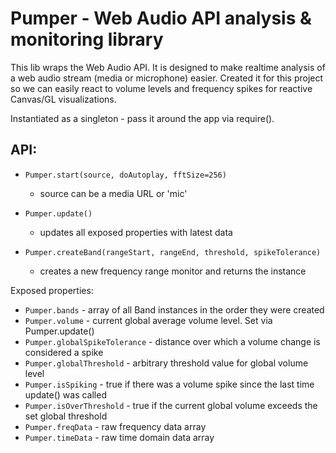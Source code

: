 # Pumper - Web Audio API analysis & monitoring library

This lib wraps the Web Audio API.  It is designed to make realtime analysis of
a web audio stream (media or microphone) easier. Created it for this project so
we can easily react to volume levels and frequency spikes for reactive Canvas/GL
visualizations.

Instantiated as a singleton - pass it around the app via require().

## API:
- `Pumper.start(source, doAutoplay, fftSize=256)`
     - source can be a media URL or 'mic'

- `Pumper.update()`
     - updates all exposed properties with latest data

- `Pumper.createBand(rangeStart, rangeEnd, threshold, spikeTolerance)`
     - creates a new frequency range monitor and returns the instance

Exposed properties:
- `Pumper.bands` - array of all Band instances in the order they were created
- `Pumper.volume` - current global average volume level. Set via Pumper.update()
- `Pumper.globalSpikeTolerance` - distance over which a volume change is considered a spike
- `Pumper.globalThreshold` - arbitrary threshold value for global volume level
- `Pumper.isSpiking` - true if there was a volume spike since the last time update() was called
- `Pumper.isOverThreshold` - true if the current global volume exceeds the set global threshold
- `Pumper.freqData` - raw frequency data array
- `Pumper.timeData` - raw time domain data array
